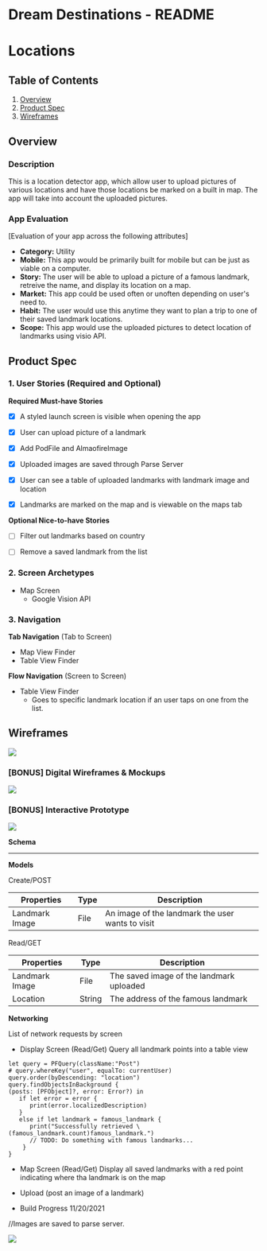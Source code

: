 Dream Destinations - README 
===

# Locations

## Table of Contents
1. [Overview](#Overview)
1. [Product Spec](#Product-Spec)
1. [Wireframes](#Wireframes)

## Overview
### Description
This is a location detector app, which allow user to upload pictures of various locations and have those locations be marked on a built in map. The app will take into account the uploaded pictures. 

### App Evaluation
[Evaluation of your app across the following attributes]
- **Category:** Utility
- **Mobile:** This app would be primarily built for mobile but can be just as viable on a computer.
- **Story:** The user will be able to upload a picture of a famous landmark, retreive the name, and display its location on a map.
- **Market:** This app could be used often or unoften depending on user's need to.
- **Habit:** The user would use this anytime they want to plan a trip to one of their saved landmark locations. 
- **Scope:** This app would use the uploaded pictures to detect location of landmarks using visio API.

## Product Spec

### 1. User Stories (Required and Optional)

**Required Must-have Stories**

- [x] A styled launch screen is visible when opening the app
- [x] User can upload picture of a landmark
- [x] Add PodFile and AlmaofireImage
- [x] Uploaded images are saved through Parse Server
- [x] User can see a table of uploaded landmarks with landmark image and location
- [x] Landmarks are marked on the map and is viewable on the maps tab





**Optional Nice-to-have Stories**

- [ ] Filter out landmarks based on country
- [ ] Remove a saved landmark from the list


### 2. Screen Archetypes


* Map Screen
   * Google Vision API

### 3. Navigation

**Tab Navigation** (Tab to Screen)

* Map View Finder
* Table View Finder

**Flow Navigation** (Screen to Screen)
* Table View Finder
  - Goes to specific landmark location if an user taps on one from the list.



## Wireframes
![](https://i.imgur.com/0bJFl65.jpg)


### [BONUS] Digital Wireframes & Mockups
![](https://i.imgur.com/JAdLm1q.png)


### [BONUS] Interactive Prototype
![](https://media2.giphy.com/media/9l0G8emRmY8jsqDaXc/giphy.gif?cid=790b7611f4bae000044c970ad901768d862a8c076693576f&rid=giphy.gif&ct=g)


**Schema**

---
**Models**

Create/POST


| Properties | Type     | Description |
| -------- | -------- | ----------- |
| Landmark Image |  File  | An image of the landmark the user wants to visit       |


Read/GET


| Properties | Type     | Description |
| -------- | -------- | ----------- |
| Landmark Image | File  | The saved image of the landmark uploaded     |
| Location | String   | The address of the famous landmark      |


    

**Networking**

List of network requests by screen

* Display Screen
  (Read/Get) Query all landmark points into a table view
```
let query = PFQuery(className:"Post")
# query.whereKey("user", equalTo: currentUser)
query.order(byDescending: "location")
query.findObjectsInBackground { 
(posts: [PFObject]?, error: Error?) in
   if let error = error { 
      print(error.localizedDescription)
   } 
   else if let landmark = famous_landmark {
      print("Successfully retrieved \(famous_landmark.count)famous_landmark.")
      // TODO: Do something with famous landmarks...
    }
}
```

* Map Screen
  (Read/Get) Display all saved landmarks with a red point indicating where tha landmark is on the map
 

* Upload 
  (post an image of a landmark)



* Build Progress 11/20/2021

//Images are saved to parse server.


![](https://i.imgur.com/ovWvYam.gif)




